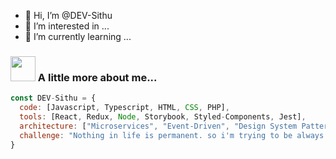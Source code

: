 - 👋 Hi, I’m @DEV-Sithu
- 👀 I’m interested in ...
- 🌱 I’m currently learning ...

### <img src="https://github.com/DEV-Sithu/DEV-Sithu/blob/main/img/katto.gif" width="40">   A little more about me...  
```javascript
const DEV-Sithu = {
  code: [Javascript, Typescript, HTML, CSS, PHP],
  tools: [React, Redux, Node, Storybook, Styled-Components, Jest],
  architecture: ["Microservices", "Event-Driven", "Design System Pattern"],
  challenge: "Nothing in life is permanent. so i'm trying to be always humble"
}
```
